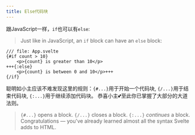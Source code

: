 ```yaml
---
title: Else代码块
---
```


跟JavaScript一样，`if`也可以有`else`:
> Just like in JavaScript, an `if` block can have an `else` block:

```svelte
/// file: App.svelte
{#if count > 10}
	<p>{count} is greater than 10</p>
+++{:else}
	<p>{count} is between 0 and 10</p>+++
{/if}
```

聪明如小主应该不难发现这里的规则：`{#...}`用于开始一个代码块, `{/...}`用于结束代码块, `{:...}`用于继续添加代码块。
恭喜小主💕至此你已掌握了大部分的大道法则。
> `{#...}` opens a block. `{/...}` closes a block. `{:...}` _continues_ a block. Congratulations — you've already learned almost all the syntax Svelte adds to HTML.
